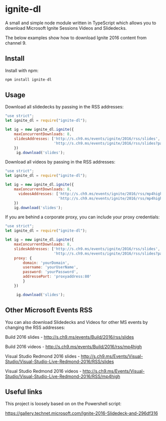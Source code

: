 # ignite-dl
A small and simple node module written in TypeScript which allows you to download Microsoft Ignite Sessions Videos and Slidedecks.

The below examples show how to download Ignite 2016 content from channel 9.

## Install

Install with npm:

```js
npm install ignite-dl
```


## Usage

Download all slidedecks by passing in the RSS addresses:

```js
"use strict";
let ignite_dl = require("ignite-dl");

let ig = new ignite_dl.ignite({
    maxConcurrentDownloads: 8,
    slidesAddresses: ['http://s.ch9.ms/events/ignite/2016/rss/slides',
                      'http://s.ch9.ms/events/ignite/2016/rss/slides?page=2']
    })
     ig.download('slides');
```

Download all videos by passing in the RSS addresses:

```js
"use strict";
let ignite_dl = require("ignite-dl");

let ig = new ignite_dl.ignite({
    maxConcurrentDownloads: 8,
      videosAddresses: ['http://s.ch9.ms/events/ignite/2016/rss/mp4high',
                        'http://s.ch9.ms/events/ignite/2016/rss/mp4high?page=2']
    })   
    ig.download('slides');
```

If you are behind a corporate proxy, you can include your proxy credentials:

```js
"use strict";
let ignite_dl = require("ignite-dl");

let ig = new ignite_dl.ignite({
    maxConcurrentDownloads: 8,
    slidesAddresses: ['http://s.ch9.ms/events/ignite/2016/rss/slides',
                      'http://s.ch9.ms/events/ignite/2016/rss/slides?page=2'],
    proxy: {
        domain: 'yourDomain',
        username: 'yourUserName',
        password: 'yourPassword',
        addressePort: 'proxyaddress:80'
        }
    })

     ig.download('slides');
```


## Other Microsoft Events RSS 

You can also download Slidedecks and Videos for other MS events by changing the RSS addresses:


Build 2016 slides - http://s.ch9.ms/events/Build/2016/rss/slides

Build 2016 videos - http://s.ch9.ms/events/Build/2016/rss/mp4high

Visual Studio Redmond 2016 slides - http://s.ch9.ms/Events/Visual-Studio/Visual-Studio-Live-Redmond-2016/RSS/slides

Visual Studio Redmond 2016 videos - http://s.ch9.ms/Events/Visual-Studio/Visual-Studio-Live-Redmond-2016/RSS/mp4high


## Useful links

This project is loosely based on on the Powershell script:

https://gallery.technet.microsoft.com/Ignite-2016-Slidedeck-and-296df316



